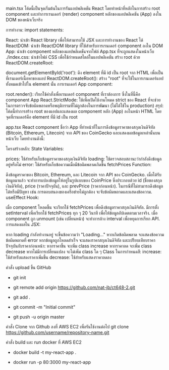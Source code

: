 
main.tsx
โค้ดนี้เป็นจุดเริ่มต้นในการรันแอปพลิเคชัน React โดยทำหน้าที่หลักในการสร้าง root component และทำการเรนเดอร์ (render) component หลักของแอปพลิเคชัน (App) ลงใน DOM ของหน้าเว็บจริง

การทำงาน:
import statements:

React: นำเข้า React library เพื่อให้สามารถใช้ JSX และการทำงานของ React ได้
ReactDOM: นำเข้า ReactDOM library ที่ใช้สำหรับการเรนเดอร์ component ลงใน DOM
App: นำเข้า component หลักของแอปพลิเคชันจากไฟล์ App.tsx ที่จะถูกแสดงในหน้าเว็บ
./index.css: นำเข้าไฟล์ CSS เพื่อใช้กำหนดสไตล์ในแอปพลิเคชัน
สร้าง root ด้วย ReactDOM.createRoot:

document.getElementById('root'): ดึง element ที่มี id เป็น root จาก HTML เพื่อเป็นที่เรนเดอร์เนื้อหาของแอป
ReactDOM.createRoot(): สร้าง "root" ที่จะใช้ในการเรนเดอร์แอปทั้งหมดเข้าไปใน element นั้น
การเรนเดอร์ App component:

root.render(): เรียกใช้คำสั่งเพื่อเรนเดอร์ component ที่เราต้องการ ซึ่งในที่นี้คือ component App
React.StrictMode: ใช้เพื่อเปิดใช้งานโหมด strict ของ React ที่จะช่วยในการตรวจจับข้อผิดพลาดหรือพฤติกรรมที่ไม่ถูกต้องในการพัฒนา (ไม่ได้ใช้ใน production)
สรุป:
โค้ดนี้ทำการสร้าง root ของแอปและแสดงผล component หลัก (App) ลงในหน้า HTML โดยจุดที่เรนเดอร์คือ element ที่มี id เป็น root

app.tsx
React component ชื่อว่า App ที่ทำหน้าที่ในการดึงข้อมูลราคาของสกุลเงินดิจิทัล (Bitcoin, Ethereum, Litecoin) จาก API ของ CoinGecko และแสดงผลข้อมูลเหล่านั้นบนหน้าเว็บ โดยทำงานดังนี้:

โครงสร้างหลัก:
State Variables:

prices: ใช้สำหรับเก็บข้อมูลราคาของสกุลเงินดิจิทัล
loading: ใช้ตรวจสอบสถานะว่ากำลังดึงข้อมูลอยู่หรือไม่
error: ใช้สำหรับเก็บข้อความเมื่อมีข้อผิดพลาดเกิดขึ้น
fetchPrices Function:

ดึงข้อมูลราคาของ Bitcoin, Ethereum, และ Litecoin จาก API ของ CoinGecko.
เมื่อได้รับข้อมูลมาแล้ว จะทำการแปลงข้อมูลให้อยู่ในรูปแบบของ CoinPrice ซึ่งประกอบด้วย id (ชื่อของสกุลเงินดิจิทัล), price (ราคาปัจจุบัน), และ prevPrice (ราคาก่อนหน้า).
ในกรณีที่ไม่สามารถดึงข้อมูลได้หรือมีปัญหา เช่น การตอบสนองของเครือข่ายไม่ถูกต้อง จะจับข้อผิดพลาดและแสดงข้อความ.
useEffect Hook:

เมื่อ component โหลดขึ้น จะเรียกใช้ fetchPrices เพื่อดึงข้อมูลราคาสกุลเงินดิจิทัล.
มีการตั้ง setInterval เพื่อเรียกใช้ fetchPrices ทุก ๆ 20 วินาที เพื่อให้ข้อมูลอัปเดตตามเวลาจริง.
เมื่อ component ถูก unmount (เช่น เปลี่ยนหน้า) จะทำการล้าง interval เพื่อหยุดการเรียก API.
การแสดงผลใน JSX:

หาก loading กำลังทำงานอยู่ จะขึ้นข้อความว่า "Loading..."
หากเกิดข้อผิดพลาด จะแสดงข้อความข้อผิดพลาดที่ error
หากข้อมูลถูกโหลดสำเร็จ จะแสดงราคาสกุลเงินดิจิทัล และเปรียบเทียบราคาปัจจุบันกับราคาก่อนหน้า:
หากราคาขึ้น จะเพิ่ม class increase
หากราคาลด จะเพิ่ม class decrease
หากไม่มีการเปลี่ยนแปลง จะไม่เพิ่ม class ใด ๆ
Class ในการกำหนดสี:
increase: ใช้สำหรับแสดงราคาเพิ่มขึ้น
decrease: ใช้สำหรับแสดงราคาลดลง

คำสั่ง upload ขึ้น GitHub

- git init

- git remote add origin https://github.com/nat-jb/ct648-2.git

- git add .

- git commit -m "Initial commit"

- git push -u origin master

คำสั่ง Clone จาก Github ลงที่ AWS EC2 เพื่อรันใช้งานต่อไป
git clone https://github.com/username/repository-name.git


คำสั่ง build และ run docker ที่ AWS EC2

- docker build -t my-react-app .

- docker run -p 80:3000 my-react-app

